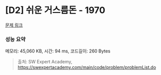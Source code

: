 # [D2] 쉬운 거스름돈 - 1970 

[문제 링크](https://swexpertacademy.com/main/code/problem/problemDetail.do?contestProbId=AV5PsIl6AXIDFAUq) 

### 성능 요약

메모리: 45,060 KB, 시간: 94 ms, 코드길이: 260 Bytes



> 출처: SW Expert Academy, https://swexpertacademy.com/main/code/problem/problemList.do